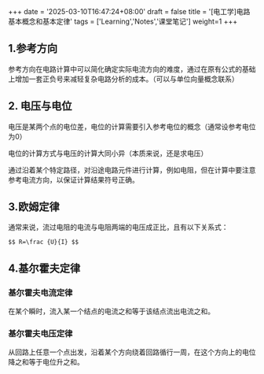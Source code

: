 
+++
date = '2025-03-10T16:47:24+08:00'
draft = false
title = '[电工学]电路基本概念和基本定律'
tags = ['Learning','Notes','课堂笔记']
weight=1
+++

## 1.参考方向

   参考方向在电路计算中可以简化确定实际电流方向的难度，通过在原有公式的基础上增加一套正负号来减轻复杂电路分析的成本。（可以与单位向量概念联系）

## 2. 电压与电位

  电压是某两个点的电位差，电位的计算需要引入参考电位的概念（通常设参考电位为0）

  电位的计算方式与电压的计算大同小异（本质来说，还是求电压）

  通过沿着某个特定路径，对沿途电路元件进行计算，例如电阻，但在计算中要注意参考电流方向，以保证计算结果符号正确。

## 3.欧姆定律

  通常来说，流过电阻的电流与电阻两端的电压成正比，且有以下关系式：

`$$
R=\frac {U}{I}
$$`

## 4.基尔霍夫定律

### 基尔霍夫电流定律

在某个瞬时，流入某一个结点的电流之和等于该结点流出电流之和。

### 基尔霍夫电压定律

从回路上任意一个点出发，沿着某个方向绕着回路循行一周，在这个方向上的电位降之和等于电位升之和。

##
